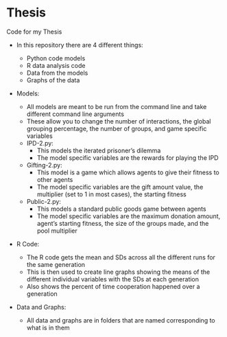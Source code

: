 # Thesis

Code for my Thesis

* In this repository there are 4 different things:
	* Python code models
	* R data analysis code
	* Data from the models
	* Graphs of the data

* Models:
	* All models are meant to be run from the command line and take different command line arguments
	* These allow you to change the number of interactions, the global grouping percentage, the number of groups, and game specific variables
	* IPD-2.py:
		* This models the iterated prisoner’s dilemma
		* The model specific variables are the rewards for playing the IPD
	* Gifting-2.py:
		* This model is a game which allows agents to give their fitness to other agents
		* The model specific variables are the gift amount value, the multiplier (set to 1 in most cases), the starting fitness 
	* Public-2.py:
		* This models a standard public goods game between agents
		* The model specific variables are the maximum donation amount, agent’s starting fitness, the size of the groups made, and the pool multiplier

* R Code:
	* The R code gets the mean and SDs across all the different runs for the same generation
	* This is then used to create line graphs showing the means of the different individual variables with the SDs at each generation
	* Also shows the percent of time cooperation happened over a generation

* Data and Graphs:
	* All data and graphs are in folders that are named corresponding to what is in them
	
